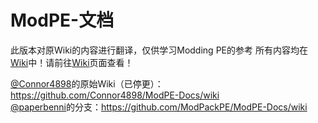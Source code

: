 ModPE-文档
==========

此版本对原Wiki的内容进行翻译，仅供学习Modding PE的参考
所有内容均在[Wiki](../../wiki/)中！请前往[Wiki](../../wiki/)页面查看！

[@Connor4898](https://github.com/Connor4898)的原始Wiki（已停更）：https://github.com/Connor4898/ModPE-Docs/wiki <br>
[@paperbenni](https://github.com/paperbenni)的分支：https://github.com/ModPackPE/ModPE-Docs/wiki
